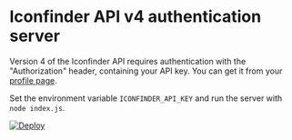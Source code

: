 # Iconfinder API v4 authentication server

Version 4 of the Iconfinder API requires authentication with the "Authorization" header, containing your API key. You can get it from your [profile page](https://www.iconfinder.com/account/applications).

Set the environment variable `ICONFINDER_API_KEY` and run the server with `node index.js`.

[![Deploy](https://www.herokucdn.com/deploy/button.svg)](https://heroku.com/deploy)
